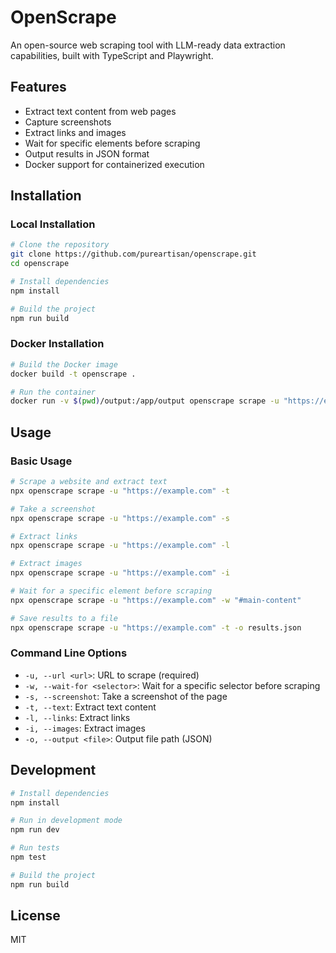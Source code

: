 # OpenScrape

An open-source web scraping tool with LLM-ready data extraction capabilities, built with TypeScript and Playwright.

## Features

- Extract text content from web pages
- Capture screenshots
- Extract links and images
- Wait for specific elements before scraping
- Output results in JSON format
- Docker support for containerized execution

## Installation

### Local Installation

```bash
# Clone the repository
git clone https://github.com/pureartisan/openscrape.git
cd openscrape

# Install dependencies
npm install

# Build the project
npm run build
```

### Docker Installation

```bash
# Build the Docker image
docker build -t openscrape .

# Run the container
docker run -v $(pwd)/output:/app/output openscrape scrape -u "https://example.com" -o /app/output/result.json
```

## Usage

### Basic Usage

```bash
# Scrape a website and extract text
npx openscrape scrape -u "https://example.com" -t

# Take a screenshot
npx openscrape scrape -u "https://example.com" -s

# Extract links
npx openscrape scrape -u "https://example.com" -l

# Extract images
npx openscrape scrape -u "https://example.com" -i

# Wait for a specific element before scraping
npx openscrape scrape -u "https://example.com" -w "#main-content"

# Save results to a file
npx openscrape scrape -u "https://example.com" -t -o results.json
```

### Command Line Options

- `-u, --url <url>`: URL to scrape (required)
- `-w, --wait-for <selector>`: Wait for a specific selector before scraping
- `-s, --screenshot`: Take a screenshot of the page
- `-t, --text`: Extract text content
- `-l, --links`: Extract links
- `-i, --images`: Extract images
- `-o, --output <file>`: Output file path (JSON)

## Development

```bash
# Install dependencies
npm install

# Run in development mode
npm run dev

# Run tests
npm test

# Build the project
npm run build
```

## License

MIT 